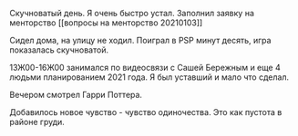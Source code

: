 Скучноватый день. Я очень быстро устал. Заполнил заявку на менторство [[вопросы на менторство 20210103]]

Сидел дома, на улицу не ходил. Поиграл в PSP минут десять, игра показалась скучноватой. 

13Ж00-16Ж00 занимался по видеосвязи с Сашей Бережным и еще 4 людьми планированием 2021 года. Я был уставший и мало что сделал.

Вечером смотрел Гарри Поттера.

Добавилось новое чувство - чувство одиночества. Это как пустота в районе груди.